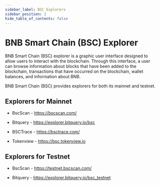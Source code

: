 ```yaml
---
sidebar_label: BSC Explorers
sidebar_position: 2
hide_table_of_contents: false
---
```


# BNB Smart Chain (BSC) Explorer

BNB Smart Chain (BSC) explorer is a graphic user interface designed to allow users to interact with the blockchain. Through this interface, a user can browse information about blocks that have been added to the blockchain, transactions that have occurred on the blockchain, wallet balances, and information about BNB.

BNB Smart Chain (BSC) provides explorers for both its mainnet and testnet.

## Explorers for Mainnet

* BscScan - https://bscscan.com/

* Bitquery - https://explorer.bitquery.io/bsc

* BSCTrace - https://bsctrace.com/

* Tokenview - https://bsc.tokenview.io

## Explorers for Testnet

* BscScan - https://testnet.bscscan.com/

* Bitquery - https://explorer.bitquery.io/bsc_testnet

